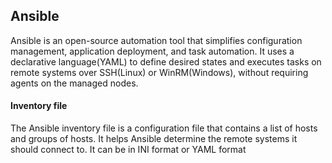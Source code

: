 ## Ansible
Ansible is an open-source automation tool that simplifies configuration management, application deployment, and task automation. It uses a declarative language(YAML) to define desired states and executes tasks on remote systems over SSH(Linux) or WinRM(Windows), without requiring agents on the managed nodes.

#### Inventory file
The Ansible inventory file is a configuration file that contains a list of hosts and groups of hosts. It helps Ansible determine the remote systems it should connect to. It can be in INI format or YAML format

